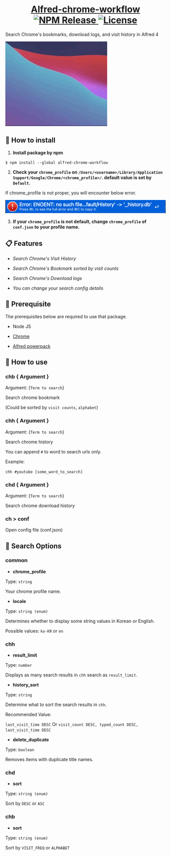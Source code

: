 <h1 align="center">
  <a href="https://www.npmjs.com/package/alfred-chrome-workflow">
		Alfred-chrome-workflow<br>
	  <img src="https://img.shields.io/npm/dt/alfred-chrome-workflow" alt="NPM Release">
	  <img src="https://img.shields.io/github/license/jopemachine/alfred-chrome-workflow.svg" alt="License">
  </a>
</h1>

Search Chrome's bookmarks, download logs, and visit history in Alfred 4

![](./imgs/demo.gif)

##  🔨 How to install

1. **Install package by npm**

```
$ npm install --global alfred-chrome-workflow
```

2. **Check your `chrome_profile` on `/Users/<username>/Library/Application Support/Google/Chrome/<chrome_profile>/`. default value is set by `Default`.**

If chrome_profile is not proper, you will encounter below error.

![](./imgs/profile_name_error.png)

3. **If your `chrome_profile` is not default, change `chrome_profile` of `conf.json` to your profile name.**

## 📋 Features

* *Search Chrome's Visit History*

* *Search Chrome's Bookmark sorted by visit counts*

* *Search Chrome's Download logs*

* *You can change your search config details*

## 📌 Prerequisite

The prerequisites below are required to use that package.

* Node JS

* [Chrome](https://www.google.com/intl/en/chrome/)

* [Alfred powerpack](https://www.alfredapp.com/powerpack/)


## 📗 How to use

### chb { Argument }

Argument: {`Term to search`}

Search chrome bookmark

(Could be sorted by `visit counts`, `alphabet`)

### chh { Argument }

Argument: {`Term to search`}

Search chrome history

You can append `#` to word to search urls only.

Example:

`chh #youtube [some_word_to_search]`

### chd { Argument }

Argument: {`Term to search`}

Search chrome download history

### ch > conf

Open config file (conf.json)

## 🔖 Search Options

### common

* **chrome_profile**

Type: `string`

Your chrome profile name.

* **locale**

Type: `string (enum)`

Determines whether to display some string values in Korean or English.

Possible values: `ko-KR` or `en`

### chh

* **result_limit**

Type: `number`

Displays as many search results in `chh` search as `result_limit`.

* **history_sort**

Type: `string`

Determine what to sort the search results in `chh`.

Recommended Value:

`last_visit_time DESC` Or `visit_count DESC, typed_count DESC, last_visit_time DESC`

* **delete_duplicate**

Type: `boolean`

Removes items with duplicate title names.

### chd

* **sort**

Type: `string (enum)`

Sort by `DESC` or `ASC`

### chb

* **sort**

Type: `string (enum)`

Sort by `VISIT_FREQ` or `ALPHABET`
